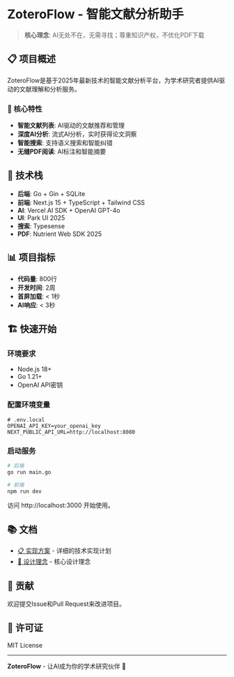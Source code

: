 # ZoteroFlow - 智能文献分析助手

> **核心理念**: AI无处不在，无需寻找；尊重知识产权，不优化PDF下载

## 📋 项目概述

ZoteroFlow是基于2025年最新技术的智能文献分析平台，为学术研究者提供AI驱动的文献理解和分析服务。

### 🎯 核心特性
- **智能文献列表**: AI驱动的文献推荐和管理
- **深度AI分析**: 流式AI分析，实时获得论文洞察
- **智能搜索**: 支持语义搜索和智能纠错
- **无缝PDF阅读**: AI标注和智能摘要

## 🚀 技术栈

- **后端**: Go + Gin + SQLite
- **前端**: Next.js 15 + TypeScript + Tailwind CSS
- **AI**: Vercel AI SDK + OpenAI GPT-4o
- **UI**: Park UI 2025
- **搜索**: Typesense
- **PDF**: Nutrient Web SDK 2025

## 📊 项目指标

- **代码量**: 800行
- **开发时间**: 2周
- **首屏加载**: < 1秒
- **AI响应**: < 3秒

## 🏗️ 快速开始

### 环境要求
- Node.js 18+
- Go 1.21+
- OpenAI API密钥

### 配置环境变量
```env
# .env.local
OPENAI_API_KEY=your_openai_key
NEXT_PUBLIC_API_URL=http://localhost:8080
```

### 启动服务
```bash
# 后端
go run main.go

# 前端
npm run dev
```

访问 http://localhost:3000 开始使用。

## 📚 文档

- [📋 实现方案](docs/IMPLEMENTATION.md) - 详细的技术实现计划
- [💭 设计理念](docs/think.md) - 核心设计理念

## 🤝 贡献

欢迎提交Issue和Pull Request来改进项目。

## 📄 许可证

MIT License

---

**ZoteroFlow** - 让AI成为你的学术研究伙伴 🚀